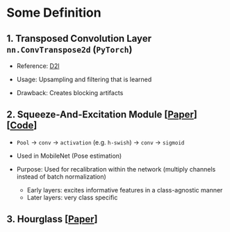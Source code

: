 # Some Definition

## 1. Transposed Convolution Layer `nn.ConvTranspose2d` (`PyTorch`)

* Reference: [D2l](https://d2l.ai/chapter_computer-vision/transposed-conv.html)

* Usage: Upsampling and filtering that is learned

* Drawback: Creates blocking artifacts

## 2. Squeeze-And-Excitation Module [[Paper](https://arxiv.org/pdf/1709.01507v4.pdf)] [[Code](https://gihub.com/hujie-frank/SENet)]

* `Pool` -> `conv` -> `activation` (e.g. `h-swish`) -> `conv` -> `sigmoid`

* Used in MobileNet (Pose estimation)
* Purpose: Used for recalibration within the network (multiply channels instead of batch normalization)
  - Early layers: excites informative features in a class-agnostic manner
  - Later layers: very class specific


## 3. Hourglass [[Paper](https://arxiv.org/pdf/1603.06937.pdf)]
